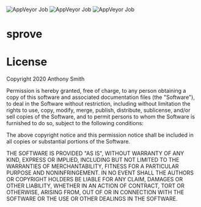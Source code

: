 ![AppVeyor Job](https://img.shields.io/appveyor/job/build/calphorus/sprove/Image%3A%20Ubuntu?label=Ubuntu&logo=ubuntu&style=for-the-badge) ![AppVeyor Job](https://img.shields.io/appveyor/job/build/calphorus/sprove/Image%3A%20macOS?label=macOS&logo=apple&style=for-the-badge) ![AppVeyor Job](https://img.shields.io/appveyor/job/build/calphorus/sprove/Image%3A%20Visual%20Studio%202019?label=Visual%20Studio%202019&logo=visual%20studio&style=for-the-badge)

# sprove

# License

Copyright 2020 Anthony Smith

Permission is hereby granted, free of charge, to any person obtaining a copy
of this software and associated documentation files (the "Software"), to deal
in the Software without restriction, including without limitation the rights
to use, copy, modify, merge, publish, distribute, sublicense, and/or sell
copies of the Software, and to permit persons to whom the Software is
furnished to do so, subject to the following conditions:

The above copyright notice and this permission notice shall be included in
all copies or substantial portions of the Software.

THE SOFTWARE IS PROVIDED "AS IS", WITHOUT WARRANTY OF ANY KIND, EXPRESS OR
IMPLIED, INCLUDING BUT NOT LIMITED TO THE WARRANTIES OF MERCHANTABILITY,
FITNESS FOR A PARTICULAR PURPOSE AND NONINFRINGEMENT. IN NO EVENT SHALL THE
AUTHORS OR COPYRIGHT HOLDERS BE LIABLE FOR ANY CLAIM, DAMAGES OR OTHER
LIABILITY, WHETHER IN AN ACTION OF CONTRACT, TORT OR OTHERWISE, ARISING FROM,
OUT OF OR IN CONNECTION WITH THE SOFTWARE OR THE USE OR OTHER DEALINGS IN THE
SOFTWARE.
